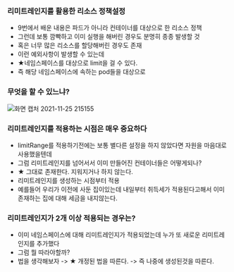 ### 리미트레인지를 활용한 리소스 정책설정
- 9번에서 배운 내용은 파드가 아니라 컨테이너를 대상으로 한 리소스 정책
- 그런데 보통 깜빡하고 이미 실행을 해버린 경우도 분명히 종종 발생할 것
- 혹은 너무 많은 리소스를 할당해버린 경우도 존재
- 이런 예외사항이 발생할 수 있는데
- ★네임스페이스를 대상으로 limit을 걸 수 있다.
- 즉 해당 네임스페이스에 속하는 pod들을 대상으로

### 무엇을 할 수 있느냐?
![화면 캡처 2021-11-25 215155](https://user-images.githubusercontent.com/62214428/143445400-f5d37d21-6e8b-42d1-898e-5383de1745ff.png)


### 리미트레인지를 적용하는 시점은 매우 중요하다
- limitRange를 적용하기전에는 보통 별다른 설정을 하지 않았다면 자원을 마음대로 사용했을텐데 
- 그럼 리미트레인지를 넘어서서 이미 만들어진 컨테이너들은 어떻게되나?
- ★ 그대로 존재한다. 지워지거나 하지 않는다.
- 리미트레인지를 생성하는 시점부터 적용
- 예를들어 우리가 이전에 사둔 집이있는데 내일부터 취득세가 적용된다고해서 이미 존재하는 집에 대해 세금을 내지않는다. 

### 리미트레인지가 2개 이상 적용되는 경우는?
- 이미 네임스페이스에 대해 리미트레인지가 적용되었는데 누가 또 새로운 리미트레인지를 추가했다
- 그럼 뭘 따라야할까?
- 법을 생각해보자 -> ★ 개정된 법을 따른다. -> 즉 나중에 생성된것을 따른다.
















